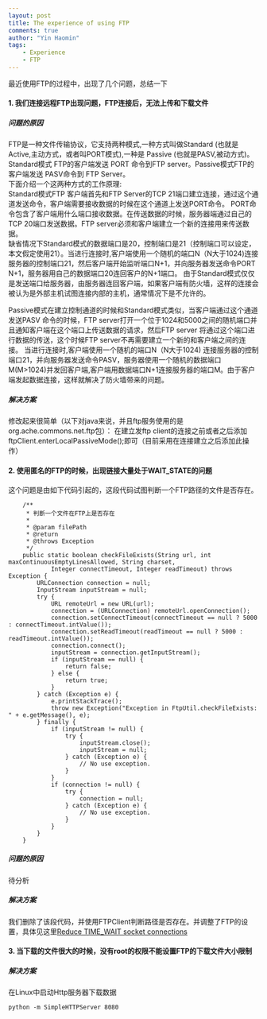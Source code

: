 ```yaml
---
layout: post
title: The experience of using FTP
comments: true
author: "Yin Haomin"
tags:
    - Experience
    - FTP
---
```


最近使用FTP的过程中，出现了几个问题，总结一下

#### 1. 我们连接远程FTP出现问题，FTP连接后，无法上传和下载文件

##### 问题的原因

FTP是一种文件传输协议，它支持两种模式,一种方式叫做Standard (也就是 Active,主动方式，或者叫PORT模式),一种是 Passive (也就是PASV,被动方式)。 Standard模式 FTP的客户端发送 PORT 命令到FTP server。Passive模式FTP的客户端发送 PASV命令到 FTP Server。  
下面介绍一个这两种方式的工作原理:   
Standard模式FTP 客户端首先和FTP Server的TCP 21端口建立连接，通过这个通道发送命令，客户端需要接收数据的时候在这个通道上发送PORT命令。 PORT命令包含了客户端用什么端口接收数据。在传送数据的时候，服务器端通过自己的TCP 20端口发送数据。FTP server必须和客户端建立一个新的连接用来传送数据。  
缺省情况下Standard模式的数据端口是20，控制端口是21（控制端口可以设定，本文假定使用21）。当进行连接时,客户端使用一个随机的端口N（N大于1024)连接服务器的控制端口21，然后客户端开始监听端口N+1，并向服务器发送命令PORT N+1，服务器用自己的数据端口20连回客户的N+1端口。
由于Standard模式仅仅是发送端口给服务器，由服务器连回客户端，如果客户端有防火墙，这样的连接会被认为是外部主机试图连接内部的主机，通常情况下是不允许的。

Passive模式在建立控制通道的时候和Standard模式类似，当客户端通过这个通道发送PASV 命令的时候，FTP server打开一个位于1024和5000之间的随机端口并且通知客户端在这个端口上传送数据的请求，然后FTP server 将通过这个端口进行数据的传送，这个时候FTP server不再需要建立一个新的和客户端之间的连接。
当进行连接时,客户端使用一个随机的端口N（N大于1024)
连接服务器的控制端口21，并向服务器发送命令PASV，服务器使用一个随机的数据端口M(M>1024)并发回客户端,客户端用数据端口N+1连接服务器的端口M。由于客户端发起数据连接，这样就解决了防火墙带来的问题。

##### 解决方案

修改起来很简单（以下对java来说，并且ftp服务使用的是org.ache.commons.net.ftp包）：
在建立发ftp client的连接之前或者之后添加ftpClient.enterLocalPassiveMode();即可（目前采用在连接建立之后添加此操作） 


#### 2. 使用匿名的FTP的时候，出现链接大量处于WAIT_STATE的问题

这个问题是由如下代码引起的，这段代码试图判断一个FTP路径的文件是否存在。

```
    /**
     * 判断一个文件在FTP上是否存在
     * 
     * @param filePath
     * @return
     * @throws Exception
     */
    public static boolean checkFileExists(String url, int maxContinuousEmptyLinesAllowed, String charset,
            Integer connectTimeout, Integer readTimeout) throws Exception {
        URLConnection connection = null;
        InputStream inputStream = null;
        try {
            URL remoteUrl = new URL(url);
            connection = (URLConnection) remoteUrl.openConnection();
            connection.setConnectTimeout(connectTimeout == null ? 5000 : connectTimeout.intValue());
            connection.setReadTimeout(readTimeout == null ? 5000 : readTimeout.intValue());
            connection.connect();
            inputStream = connection.getInputStream();
            if (inputStream == null) {
                return false;
            } else {
                return true;
            }
        } catch (Exception e) {
            e.printStackTrace();
            throw new Exception("Exception in FtpUtil.checkFileExists: " + e.getMessage(), e);
        } finally {
            if (inputStream != null) {
                try {
                    inputStream.close();
                    inputStream = null;
                } catch (Exception e) {
                    // No use exception.
                }
            }
            if (connection != null) {
                try {
                    connection = null;
                } catch (Exception e) {
                    // No use exception.
                }
            }
        }
    }
```

##### 问题的原因

待分析

##### 解决方案

我们删除了该段代码，并使用FTPClient判断路径是否存在。并调整了FTP的设置，具体见这里[Reduce TIME_WAIT socket connections](http://www.linuxbrigade.com/reduce-time_wait-socket-connections/)

#### 3. 当下载的文件很大的时候，没有root的权限不能设置FTP的下载文件大小限制

##### 解决方案

在Linux中启动Http服务器下载数据

```
python -m SimpleHTTPServer 8080
```





